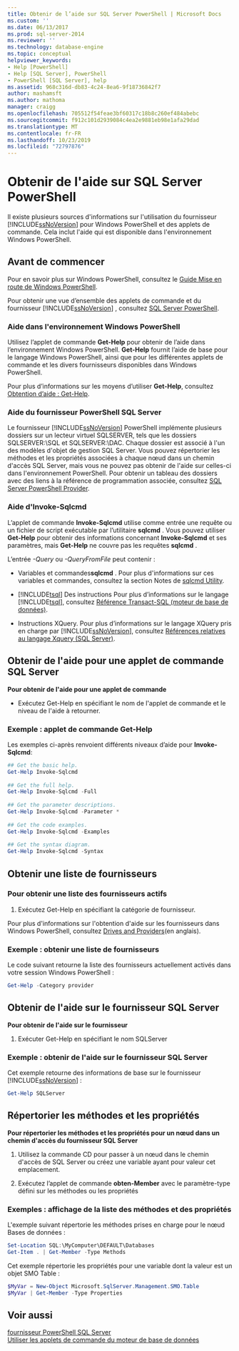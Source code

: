 ```yaml
---
title: Obtenir de l’aide sur SQL Server PowerShell | Microsoft Docs
ms.custom: ''
ms.date: 06/13/2017
ms.prod: sql-server-2014
ms.reviewer: ''
ms.technology: database-engine
ms.topic: conceptual
helpviewer_keywords:
- Help [PowerShell]
- Help [SQL Server], PowerShell
- PowerShell [SQL Server], help
ms.assetid: 968c316d-db83-4c24-8ea6-9f18736842f7
author: mashamsft
ms.author: mathoma
manager: craigg
ms.openlocfilehash: 705512f54feae3bf60317c18b8c260ef484abebc
ms.sourcegitcommit: f912c101d2939084c4ea2e9881eb98e1afa29dad
ms.translationtype: MT
ms.contentlocale: fr-FR
ms.lasthandoff: 10/23/2019
ms.locfileid: "72797876"
---
```

# <a name="get-help-sql-server-powershell"></a>Obtenir de l'aide sur SQL Server PowerShell
  Il existe plusieurs sources d'informations sur l'utilisation du fournisseur [!INCLUDE[ssNoVersion](../includes/ssnoversion-md.md)] pour Windows PowerShell et des applets de commande. Cela inclut l'aide qui est disponible dans l'environnement Windows PowerShell.  
  
## <a name="before-you-begin"></a>Avant de commencer  
 Pour en savoir plus sur Windows PowerShell, consultez le [Guide Mise en route de Windows PowerShell](https://technet.microsoft.com/library/hh857337.aspx).  
  
 Pour obtenir une vue d’ensemble des applets de commande et du fournisseur [!INCLUDE[ssNoVersion](../includes/ssnoversion-md.md)] , consultez [SQL Server PowerShell](../powershell/sql-server-powershell.md).  
  
### <a name="help-in-the-windows-powershell-environment"></a>Aide dans l'environnement Windows PowerShell  
 Utilisez l’applet de commande **Get-Help** pour obtenir de l’aide dans l’environnement Windows PowerShell. **Get-Help** fournit l’aide de base pour le langage Windows PowerShell, ainsi que pour les différentes applets de commande et les divers fournisseurs disponibles dans Windows PowerShell.  
  
 Pour plus d’informations sur les moyens d’utiliser **Get-Help**, consultez [Obtention d’aide : Get-Help](https://go.microsoft.com/fwlink/?LinkId=102136).  
  
### <a name="sql-server-powershell-provider-help"></a>Aide du fournisseur PowerShell SQL Server  
 Le fournisseur [!INCLUDE[ssNoVersion](../includes/ssnoversion-md.md)] PowerShell implémente plusieurs dossiers sur un lecteur virtuel SQLSERVER, tels que les dossiers SQLSERVER:\SQL et SQLSERVER:\DAC. Chaque dossier est associé à l'un des modèles d'objet de gestion SQL Server. Vous pouvez répertorier les méthodes et les propriétés associées à chaque nœud dans un chemin d'accès SQL Server, mais vous ne pouvez pas obtenir de l'aide sur celles-ci dans l'environnement PowerShell. Pour obtenir un tableau des dossiers avec des liens à la référence de programmation associée, consultez [SQL Server PowerShell Provider](../powershell/sql-server-powershell-provider.md).  
  
### <a name="invoke-sqlcmd-help"></a>Aide d'Invoke-Sqlcmd  
 L’applet de commande **Invoke-Sqlcmd** utilise comme entrée une requête ou un fichier de script exécutable par l’utilitaire **sqlcmd** . Vous pouvez utiliser **Get-Help** pour obtenir des informations concernant **Invoke-Sqlcmd** et ses paramètres, mais **Get-Help** ne couvre pas les requêtes **sqlcmd** .  
  
 L’entrée *-Query* ou *-QueryFromFile* peut contenir :  
  
-   Variables et commandes**sqlcmd** . Pour plus d'informations sur ces variables et commandes, consultez la section Notes de [sqlcmd Utility](../tools/sqlcmd-utility.md).  
  
-   [!INCLUDE[tsql](../includes/tsql-md.md)] Des instructions Pour plus d’informations sur le langage [!INCLUDE[tsql](../includes/tsql-md.md)], consultez [Référence Transact-SQL &#40;moteur de base de données&#41;](/sql/t-sql/language-reference).  
  
-   Instructions XQuery. Pour plus d’informations sur le langage XQuery pris en charge par [!INCLUDE[ssNoVersion](../includes/ssnoversion-md.md)], consultez [Références relatives au langage Xquery &#40;SQL Server&#41;](/sql/xquery/xquery-language-reference-sql-server).  
  
## <a name="get-help-for-a-sql-server-cmdlet"></a>Obtenir de l'aide pour une applet de commande SQL Server  
 **Pour obtenir de l'aide pour une applet de commande**  
  
-   Exécutez Get-Help en spécifiant le nom de l'applet de commande et le niveau de l'aide à retourner.  
  
### <a name="example-cmdlet-get-help"></a>Exemple : applet de commande Get-Help  
 Les exemples ci-après renvoient différents niveaux d’aide pour **Invoke-Sqlcmd**:  
  
```powershell
## Get the basic help.  
Get-Help Invoke-Sqlcmd  
  
## Get the full help.  
Get-Help Invoke-Sqlcmd -Full  
  
## Get the parameter descriptions.  
Get-Help Invoke-Sqlcmd -Parameter *  
  
## Get the code examples.  
Get-Help Invoke-Sqlcmd -Examples  
  
## Get the syntax diagram.  
Get-Help Invoke-Sqlcmd -Syntax  
```  
  
## <a name="get-a-list-of-providers"></a>Obtenir une liste de fournisseurs  

### <a name="to-get-a-list-of-active-providers"></a>Pour obtenir une liste des fournisseurs actifs
  
1.  Exécutez Get-Help en spécifiant la catégorie de fournisseur.  
  
 Pour plus d'informations sur l'obtention d'aide sur les fournisseurs dans Windows PowerShell, consultez [Drives and Providers](https://go.microsoft.com/fwlink/?LinkId=102137)(en anglais).  
  
### <a name="example-get-a-list-of-providers"></a>Exemple : obtenir une liste de fournisseurs  
 Le code suivant retourne la liste des fournisseurs actuellement activés dans votre session Windows PowerShell :  
  
```powershell
Get-Help -Category provider  
```  
  
## <a name="get-help-about-the-sql-server-provider"></a>Obtenir de l'aide sur le fournisseur SQL Server  
 **Pour obtenir de l'aide sur le fournisseur**  
  
1.  Exécuter Get-Help en spécifiant le nom SQLServer  
  
### <a name="example-get-sql-server-provider-help"></a>Exemple : obtenir de l'aide sur le fournisseur SQL Server  
 Cet exemple retourne des informations de base sur le fournisseur [!INCLUDE[ssNoVersion](../includes/ssnoversion-md.md)] :  
  
```powershell
Get-Help SQLServer  
```  
  
## <a name="list-methods-and-properties"></a>Répertorier les méthodes et les propriétés  
 **Pour répertorier les méthodes et les propriétés pour un nœud dans un chemin d'accès du fournisseur SQL Server**  
  
1.  Utilisez la commande CD pour passer à un nœud dans le chemin d'accès de SQL Server ou créez une variable ayant pour valeur cet emplacement.  
  
2.  Exécutez l’applet de commande **obten-Member** avec le paramètre-type défini sur les méthodes ou les propriétés  
  
### <a name="examples-listing-methods-and-properties"></a>Exemples : affichage de la liste des méthodes et des propriétés  
 L'exemple suivant répertorie les méthodes prises en charge pour le nœud Bases de données :  
  
```powershell
Set-Location SQL:\MyComputer\DEFAULT\Databases  
Get-Item . | Get-Member -Type Methods  
```  
  
 Cet exemple répertorie les propriétés pour une variable dont la valeur est un objet SMO Table :  
  
```powershell
$MyVar = New-Object Microsoft.SqlServer.Management.SMO.Table  
$MyVar | Get-Member -Type Properties  
```  
  
## <a name="see-also"></a>Voir aussi  
 [fournisseur PowerShell SQL Server](../powershell/sql-server-powershell-provider.md)   
 [Utiliser les applets de commande du moteur de base de données](../../2014/database-engine/use-the-database-engine-cmdlets.md)  
